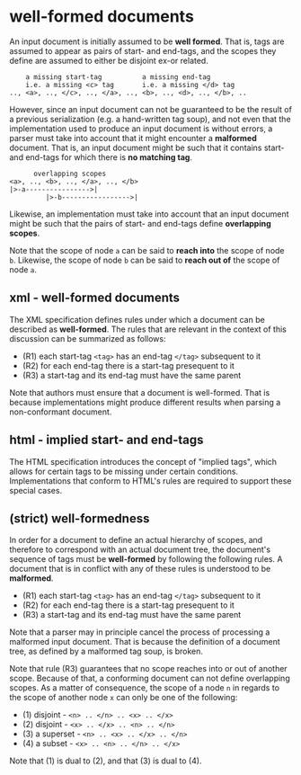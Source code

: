
<!-- ======================================================================= -->
# well-formed documents

An input document is initially assumed to be **well formed**. That is, tags
are assumed to appear as pairs of start- and end-tags, and the scopes they
define are assumed to either be disjoint ex-or related.

```
    a missing start-tag          a missing end-tag
    i.e. a missing <c> tag       i.e. a missing </d> tag
.., <a>, .., </c>, .., </a>, .., <b>, .., <d>, .., </b>, ..
```

However, since an input document can not be guaranteed to be the result of a
previous serialization (e.g. a hand-written tag soup), and not even that the
implementation used to produce an input document is without errors, a parser
must take into account that it might encounter a **malformed** document. That
is, an input document might be such that it contains start- and end-tags for
which there is **no matching tag**.

```
      overlapping scopes
<a>, .., <b>, .., </a>, .., </b>
|>-a---------------->|
         |>-b----------------->|
```

Likewise, an implementation must take into account that an input document might
be such that the pairs of start- and end-tags define **overlapping scopes**.

Note that the scope of node `a` can be said to **reach into** the scope of node
`b`. Likewise, the scope of node `b` can be said to **reach out of** the scope
of node `a`.

<!-- ======================================================================= -->
## xml - well-formed documents

The XML specification defines rules under which a document can be described as
**well-formed**. The rules that are relevant in the context of this discussion
can be summarized as follows:

* (R1) each start-tag `<tag>` has an end-tag `</tag>` subsequent to it
* (R2) for each end-tag there is a start-tag presequent to it
* (R3) a start-tag and its end-tag must have the same parent

Note that authors must ensure that a document is well-formed. That is because
implementations might produce different results when parsing a non-conformant
document.

<!-- ======================================================================= -->
## html - implied start- and end-tags

The HTML specification introduces the concept of "implied tags", which allows
for certain tags to be missing under certain conditions. Implementations that
conform to HTML's rules are required to support these special cases.

<!-- ======================================================================= -->
## (strict) well-formedness

In order for a document to define an actual hierarchy of scopes, and therefore
to correspond with an actual document tree, the document's sequence of tags
must be **well-formed** by following the following rules. A document that is
in conflict with any of these rules is understood to be **malformed**.

* (R1) each start-tag `<tag>` has an end-tag `</tag>` subsequent to it
* (R2) for each end-tag there is a start-tag presequent to it
* (R3) a start-tag and its end-tag must have the same parent

Note that a parser may in principle cancel the process of processing a
malformed input document. That is because the definition of a document tree,
as defined by a malformed tag soup, is broken.

Note that rule (R3) guarantees that no scope reaches into or out of another
scope. Because of that, a conforming document can not define overlapping
scopes. As a matter of consequence, the scope of a node `n` in regards to
the scope of another node `x` can only be one of the following:

* (1) disjoint - `<n> .. </n> .. <x> .. </x>`
* (2) disjoint - `<x> .. </x> .. <n> .. </n>`
* (3) a superset - `<n> .. <x> .. </x> .. </n>`
* (4) a subset - `<x> .. <n> .. </n> .. </x>`

Note that (1) is dual to (2), and that (3) is dual to (4).
